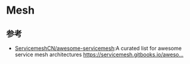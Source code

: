 # Mesh

## 参考

* [ServicemeshCN/awesome-servicemesh](https://github.com/ServicemeshCN/awesome-servicemesh):A curated list for awesome service mesh architectures https://servicemesh.gitbooks.io/aweso…
